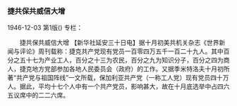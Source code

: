 ### 捷共保共威信大增

1946-12-03
第1版()
专栏：

　　捷共保共威信大增
    【新华社延安三十日电】据十月初美共机关杂志《世界新闻与评论》周刊载称：捷克共产党现有党员一百零四万五千一百二十九人。其中百分之五十七为产业工人，百分之十三为农民，百分之九为知识分子，百分之四为商人，捷克地方党部参加各地人民委员会（政府）的工作。又据季米特洛夫十月初所著“共产党与祖国阵线”一文所载，保加利亚共产党（一称工人党）现有党员四十万人。据此，平均十七个人中有一个共产党员，影响甚大，故在十月底选举中占四六五议席中的二二六席。
